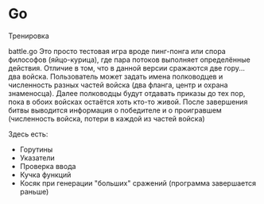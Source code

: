 # Go
Тренировка

battle.go
  Это просто тестовая игра вроде пинг-понга или спора философов (яйцо-курица), где пара потоков выполняет определённые действия.
  Отличие в том, что в данной версии сражаются две гору... два войска.
  Пользователь может задать имена полководцев и численность разных частей войска (два фланга, центр и охрана знаменосца).
  Далее полководцы будут отдавать приказы до тех пор, пока в обоих войсках остаётся хоть кто-то живой.
  После завершения битвы выводится информация о победителе и о проигравшем (численность войска, потери в каждой из частей войска)
  
Здесь есть:
  - Горутины
  - Указатели
  - Проверка ввода
  - Кучка функций
  - Косяк при генерации "больших" сражений (программа завершается раньше)
